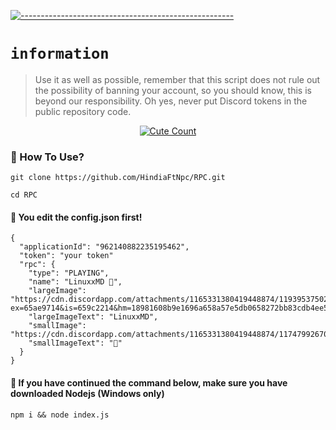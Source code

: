 [![-----------------------------------------------------](https://raw.githubusercontent.com/andreasbm/readme/master/assets/lines/colored.png)](#table-of-contents)

# `information`
> Use it as well as possible, remember that this script does not rule out the possibility of banning your account, so you should know, this is beyond our responsibility. Oh yes, never put Discord tokens in the public repository code. 
<p align="center">
<a href="https://saweria.co/YUSUP909"><img alt="Cute Count" src="https://raw.githubusercontent.com/NeeasTooID/Static-HTML/main/media/Screenshot_20231201_070232_Discord.png"/></a>
</p>

### 📮 How To Use?
```
git clone https://github.com/HindiaFtNpc/RPC.git
```
```
cd RPC
```
#### 🔰 You edit the config.json first!
```
{
  "applicationId": "962140882235195462",
  "token": "your token"
  "rpc": {
    "type": "PLAYING",
    "name": "LinuxxMD 🛐",
    "largeImage": "https://cdn.discordapp.com/attachments/1165331380419448874/1193953750210056202/30da9f70a1fc97e8f56852672e2ccd2f.gif?ex=65ae9714&is=659c2214&hm=18981608b9e1696a658a57e5db0658272bb83cdb4ee5d03ef9ed8b601f6d2a44&",
    "largeImageText": "LinuxxMD",
    "smallImage": "https://cdn.discordapp.com/attachments/1165331380419448874/1174799267001532586/verified.gif",
    "smallImageText": "🍉"
  }
}
```
#### 🔰 If you have continued the command below, make sure you have downloaded Nodejs (Windows only) 
```
npm i && node index.js
```
